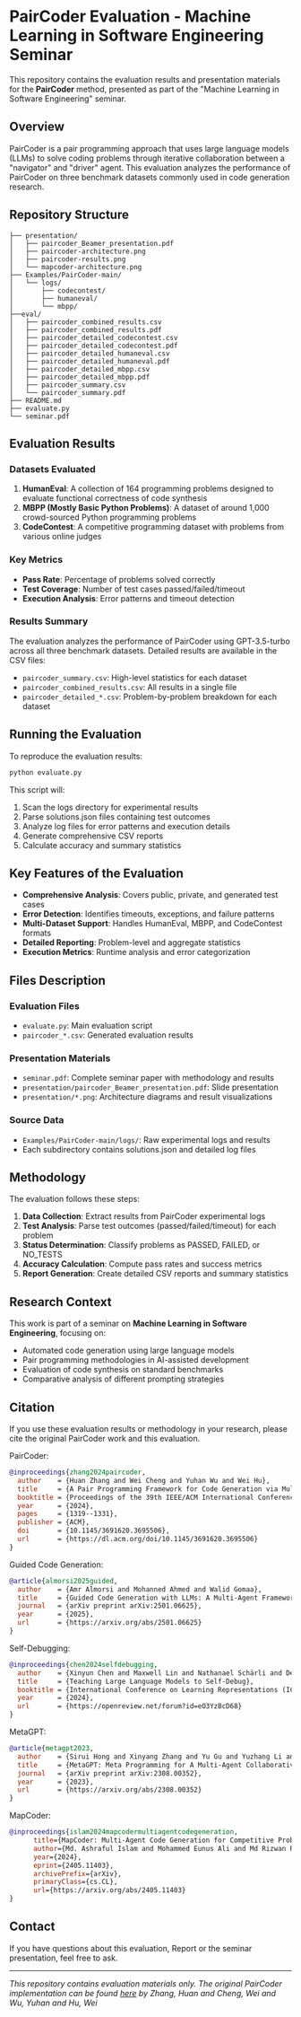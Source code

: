 # PairCoder Evaluation - Machine Learning in Software Engineering Seminar

This repository contains the evaluation results and presentation materials for the **PairCoder** method, presented as part of the "Machine Learning in Software Engineering" seminar.

## Overview

PairCoder is a pair programming approach that uses large language models (LLMs) to solve coding problems through iterative collaboration between a "navigator" and "driver" agent. This evaluation analyzes the performance of PairCoder on three benchmark datasets commonly used in code generation research.

## Repository Structure

```
├── presentation/                       
│   ├── paircoder_Beamer_presentation.pdf
│   ├── paircoder-architecture.png
│   ├── paircoder-results.png
│   └── mapcoder-architecture.png
├── Examples/PairCoder-main/            
│   └── logs/                          
│       ├── codecontest/
│       ├── humaneval/
│       └── mbpp/
├──eval/
│   ├── paircoder_combined_results.csv  
│   ├── paircoder_combined_results.pdf    
│   ├── paircoder_detailed_codecontest.csv
│   ├── paircoder_detailed_codecontest.pdf
│   ├── paircoder_detailed_humaneval.csv 
│   ├── paircoder_detailed_humaneval.pdf   
│   ├── paircoder_detailed_mbpp.csv 
│   ├── paircoder_detailed_mbpp.pdf
│   ├── paircoder_summary.csv    
│   └── paircoder_summary.pdf             
├── README.md                           
├── evaluate.py                         
└── seminar.pdf                         

```

## Evaluation Results

### Datasets Evaluated

1. **HumanEval**: A collection of 164 programming problems designed to evaluate functional correctness of code synthesis
2. **MBPP (Mostly Basic Python Problems)**: A dataset of around 1,000 crowd-sourced Python programming problems
3. **CodeContest**: A competitive programming dataset with problems from various online judges

### Key Metrics

- **Pass Rate**: Percentage of problems solved correctly
- **Test Coverage**: Number of test cases passed/failed/timeout
- **Execution Analysis**: Error patterns and timeout detection

### Results Summary

The evaluation analyzes the performance of PairCoder using GPT-3.5-turbo across all three benchmark datasets. Detailed results are available in the CSV files:

- `paircoder_summary.csv`: High-level statistics for each dataset
- `paircoder_combined_results.csv`: All results in a single file
- `paircoder_detailed_*.csv`: Problem-by-problem breakdown for each dataset

## Running the Evaluation

To reproduce the evaluation results:

```bash
python evaluate.py
```

This script will:
1. Scan the logs directory for experimental results
2. Parse solutions.json files containing test outcomes
3. Analyze log files for error patterns and execution details
4. Generate comprehensive CSV reports
5. Calculate accuracy and summary statistics

## Key Features of the Evaluation

- **Comprehensive Analysis**: Covers public, private, and generated test cases
- **Error Detection**: Identifies timeouts, exceptions, and failure patterns
- **Multi-Dataset Support**: Handles HumanEval, MBPP, and CodeContest formats
- **Detailed Reporting**: Problem-level and aggregate statistics
- **Execution Metrics**: Runtime analysis and error categorization

## Files Description

### Evaluation Files
- `evaluate.py`: Main evaluation script
- `paircoder_*.csv`: Generated evaluation results

### Presentation Materials
- `seminar.pdf`: Complete seminar paper with methodology and results
- `presentation/paircoder_Beamer_presentation.pdf`: Slide presentation
- `presentation/*.png`: Architecture diagrams and result visualizations

### Source Data
- `Examples/PairCoder-main/logs/`: Raw experimental logs and results
- Each subdirectory contains solutions.json and detailed log files

## Methodology

The evaluation follows these steps:

1. **Data Collection**: Extract results from PairCoder experimental logs
2. **Test Analysis**: Parse test outcomes (passed/failed/timeout) for each problem
3. **Status Determination**: Classify problems as PASSED, FAILED, or NO_TESTS
4. **Accuracy Calculation**: Compute pass rates and success metrics
5. **Report Generation**: Create detailed CSV reports and summary statistics

## Research Context

This work is part of a seminar on **Machine Learning in Software Engineering**, focusing on:
- Automated code generation using large language models
- Pair programming methodologies in AI-assisted development
- Evaluation of code synthesis on standard benchmarks
- Comparative analysis of different prompting strategies

## Citation

If you use these evaluation results or methodology in your research, please cite the original PairCoder work and this evaluation.

PairCoder:
```bibtex
@inproceedings{zhang2024paircoder,
  author    = {Huan Zhang and Wei Cheng and Yuhan Wu and Wei Hu},
  title     = {A Pair Programming Framework for Code Generation via Multi-Plan Exploration and Feedback-Driven Refinement},
  booktitle = {Proceedings of the 39th IEEE/ACM International Conference on Automated Software Engineering (ASE)},
  year      = {2024},
  pages     = {1319--1331},
  publisher = {ACM},
  doi       = {10.1145/3691620.3695506},
  url       = {https://dl.acm.org/doi/10.1145/3691620.3695506}
}
```
Guided Code Generation:
```bibtex
@article{almorsi2025guided,
  author    = {Amr Almorsi and Mohanned Ahmed and Walid Gomaa},
  title     = {Guided Code Generation with LLMs: A Multi-Agent Framework for Complex Code Tasks},
  journal   = {arXiv preprint arXiv:2501.06625},
  year      = {2025},
  url       = {https://arxiv.org/abs/2501.06625}
}
```
Self-Debugging:
```bibtex
@inproceedings{chen2024selfdebugging,
  author    = {Xinyun Chen and Maxwell Lin and Nathanael Schärli and Denny Zhou},
  title     = {Teaching Large Language Models to Self-Debug},
  booktitle = {International Conference on Learning Representations (ICLR)},
  year      = {2024},
  url       = {https://openreview.net/forum?id=eO3YzBcD68}
}
```
MetaGPT:
```bibtex
@article{metagpt2023,
  author    = {Sirui Hong and Xinyang Zhang and Yu Gu and Yuzhang Li and Jianye Hao and Yang Yu},
  title     = {MetaGPT: Meta Programming for A Multi-Agent Collaborative Framework},
  journal   = {arXiv preprint arXiv:2308.00352},
  year      = {2023},
  url       = {https://arxiv.org/abs/2308.00352}
}
```
MapCoder:
```bibtex
@inproceedings{islam2024mapcodermultiagentcodegeneration,
      title={MapCoder: Multi-Agent Code Generation for Competitive Problem Solving}, 
      author={Md. Ashraful Islam and Mohammed Eunus Ali and Md Rizwan Parvez},
      year={2024},
      eprint={2405.11403},
      archivePrefix={arXiv},
      primaryClass={cs.CL},
      url={https://arxiv.org/abs/2405.11403}
}
```



## Contact

If you have questions about this evaluation, Report or the seminar presentation, feel free to ask.

---

*This repository contains evaluation materials only. The original PairCoder implementation can be found [here](https://github.com/nju-websoft/PairCoder) by Zhang, Huan and Cheng, Wei and Wu, Yuhan and Hu, Wei*
